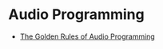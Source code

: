 # Audio Programming

* [The Golden Rules of Audio Programming][1]


[1]:https://www.youtube.com/watch?v=SJXGSJ6Zoro

